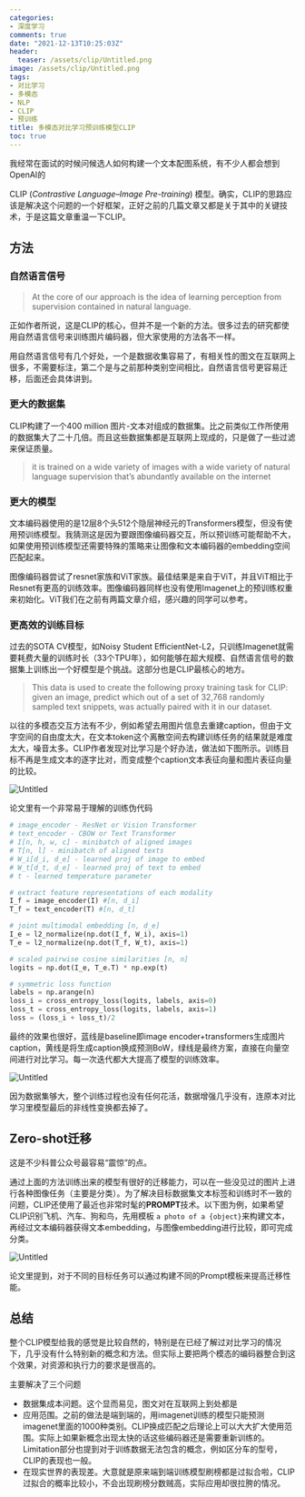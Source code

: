 ```yaml
---
categories:
- 深度学习
comments: true
date: "2021-12-13T10:25:03Z"
header:
  teaser: /assets/clip/Untitled.png
image: /assets/clip/Untitled.png
tags:
- 对比学习
- 多模态
- NLP
- CLIP
- 预训练
title: 多模态对比学习预训练模型CLIP
toc: true
---
```


我经常在面试的时候问候选人如何构建一个文本配图系统，有不少人都会想到OpenAI的

CLIP (*Contrastive Language–Image Pre-training*) 模型。确实，CLIP的思路应该是解决这个问题的一个好框架，正好之前的几篇文章又都是关于其中的关键技术，于是这篇文章重温一下CLIP。

## 方法

### 自然语言信号

> At the core of our approach is the idea of learning perception from supervision contained in natural language.
> 

正如作者所说，这是CLIP的核心，但并不是一个新的方法。很多过去的研究都使用自然语言信号来训练图片编码器，但大家使用的方法各不一样。

用自然语言信号有几个好处，一个是数据收集容易了，有相关性的图文在互联网上很多，不需要标注，第二个是与之前那种类别空间相比，自然语言信号更容易迁移，后面还会具体讲到。

### 更大的数据集

CLIP构建了一个400 million 图片-文本对组成的数据集。比之前类似工作所使用的数据集大了二十几倍。而且这些数据集都是互联网上现成的，只是做了一些过滤来保证质量。

> it is trained on a wide variety of images with a wide variety of natural language supervision that’s abundantly available on the internet
> 

### 更大的模型

文本编码器使用的是12层8个头512个隐层神经元的Transformers模型，但没有使用预训练模型。我猜测这是因为要跟图像编码器交互，所以预训练可能帮助不大，如果使用预训练模型还需要特殊的策略来让图像和文本编码器的embedding空间匹配起来。

图像编码器尝试了resnet家族和ViT家族。最佳结果是来自于ViT，并且ViT相比于Resnet有更高的训练效率。图像编码器同样也没有使用Imagenet上的预训练权重来初始化。ViT我们在之前有两篇文章介绍，感兴趣的同学可以参考。

### 更高效的训练目标

过去的SOTA CV模型，如Noisy Student EfficientNet-L2，只训练Imagenet就需要耗费大量的训练时长（33个TPU年），如何能够在超大规模、自然语言信号的数据集上训练出一个好模型是个挑战。这部分也是CLIP最核心的地方。

> This data is used to create the following proxy training task for CLIP: given an image, predict which out of a set of 32,768 randomly sampled text snippets, was actually paired with it in our dataset.
> 

以往的多模态交互方法有不少，例如希望去用图片信息去重建caption，但由于文字空间的自由度太大，在文本token这个离散空间去构建训练任务的结果就是难度太大，噪音太多。CLIP作者发现对比学习是个好办法，做法如下图所示。训练目标不再是生成文本的逐字比对，而变成整个caption文本表征向量和图片表征向量的比较。

![Untitled](/assets/clip/Untitled.png)

论文里有一个非常易于理解的训练伪代码

```python
# image_encoder - ResNet or Vision Transformer
# text_encoder - CBOW or Text Transformer
# I[n, h, w, c] - minibatch of aligned images
# T[n, l] - minibatch of aligned texts
# W_i[d_i, d_e] - learned proj of image to embed
# W_t[d_t, d_e] - learned proj of text to embed
# t - learned temperature parameter

# extract feature representations of each modality
I_f = image_encoder(I) #[n, d_i]
T_f = text_encoder(T) #[n, d_t]

# joint multimodal embedding [n, d_e]
I_e = l2_normalize(np.dot(I_f, W_i), axis=1)
T_e = l2_normalize(np.dot(T_f, W_t), axis=1)

# scaled pairwise cosine similarities [n, n]
logits = np.dot(I_e, T_e.T) * np.exp(t)

# symmetric loss function
labels = np.arange(n)
loss_i = cross_entropy_loss(logits, labels, axis=0)
loss_t = cross_entropy_loss(logits, labels, axis=1)
loss = (loss_i + loss_t)/2
```

最终的效果也很好，蓝线是baseline即image encoder+transformers生成图片caption，黄线是将生成caption换成预测BoW，绿线是最终方案，直接在向量空间进行对比学习。每一次迭代都大大提高了模型的训练效率。

![Untitled](/assets/clip/Untitled%201.png)

因为数据集够大，整个训练过程也没有任何花活，数据增强几乎没有，连原本对比学习里模型最后的非线性变换都去掉了。

## Zero-shot迁移

这是不少科普公众号最容易“震惊”的点。

通过上面的方法训练出来的模型有很好的迁移能力，可以在一些没见过的图片上进行各种图像任务（主要是分类）。为了解决目标数据集文本标签和训练时不一致的问题，CLIP还使用了最近也非常时髦的**PROMPT**技术。以下图为例，如果希望CLIP识别飞机、汽车、狗和鸟，先用模板 `a photo of a {object}`来构建文本，再经过文本编码器获得文本embedding，与图像embedding进行比较，即可完成分类。

![Untitled](/assets/clip/Untitled%202.png)

论文里提到，对于不同的目标任务可以通过构建不同的Prompt模板来提高迁移性能。

## 总结

整个CLIP模型给我的感觉是比较自然的，特别是在已经了解过对比学习的情况下，几乎没有什么特别新的概念和方法。但实际上要把两个模态的编码器整合到这个效果，对资源和执行力的要求是很高的。

主要解决了三个问题

- 数据集成本问题。这个显而易见，图文对在互联网上到处都是
- 应用范围。之前的做法是端到端的，用imagenet训练的模型只能预测imagenet里面的1000种类别。CLIP换成匹配之后理论上可以大大扩大使用范围。实际上如果新概念出现太快的话这些编码器还是需要重新训练的。Limitation部分也提到对于训练数据无法包含的概念，例如区分车的型号，CLIP的表现也一般。
- 在现实世界的表现差。大意就是原来端到端训练模型刷榜都是过拟合啦，CLIP过拟合的概率比较小，不会出现刷榜分数贼高，实际应用却很拉胯的情况。